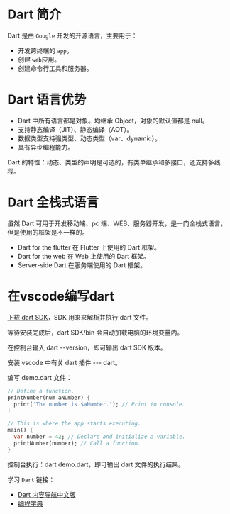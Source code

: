# Dart 简介

Dart 是由 `Google` 开发的开源语言，主要用于：

- 开发跨终端的 `app`。
- 创建 `web`应用。
- 创建命令行工具和服务器。

# Dart 语言优势

- Dart 中所有语言都是对象。均继承 Object，对象的默认值都是 null。
- 支持静态编译（JIT）、静态编译（AOT）。
- 数据类型支持强类型、动态类型（var、dynamic）。
- 具有异步编程能力。

Dart 的特性：动态、类型的声明是可选的，有类单继承和多接口，还支持多线程。

# Dart 全栈式语言

虽然 Dart 可用于开发移动端、pc 端、WEB、服务器开发，是一门全栈式语言，但是使用的框架是不一样的。

- Dart for the flutter 在 Flutter 上使用的 Dart 框架。
- Dart for the web 在 Web 上使用的 Dart 框架。
- Server-side Dart 在服务端使用的 Dart 框架。

# 在vscode编写dart

[下载 dart SDK](http://www.gekorm.com/dart-windows)，SDK 用来来解析并执行 dart 文件。

等待安装完成后，dart SDK/bin 会自动加载电脑的环境变量内。

在控制台输入 dart --version，即可输出 dart SDK 版本。

安装 vscode 中有关 dart 插件 --- dart。

编写 demo.dart 文件：

``` dart
// Define a function.
printNumber(num aNumber) {
  print('The number is $aNumber.'); // Print to console.
}

// This is where the app starts executing.
main() {
  var number = 42; // Declare and initialize a variable.
  printNumber(number); // Call a function.
}
```

控制台执行：dart demo.dart，即可输出 dart 文件的执行结果。

学习 `Dart` 链接：

- [Dart 内容导航中文版](http://dart.goodev.org/guides/language/language-tour#exceptions%E5%BC%82%E5%B8%B8)
- [编程字典](http://codingdict.com/article/21933)
